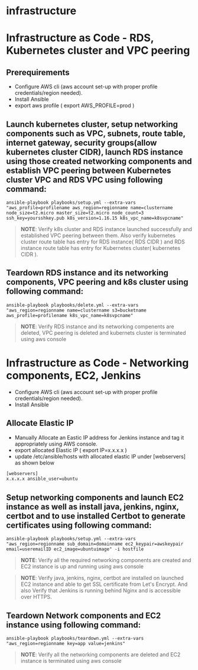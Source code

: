 # infrastructure
# Infrastructure as Code - RDS, Kubernetes cluster and VPC peering
## Prerequirements
- Configure AWS cli (aws account set-up with proper profile credentials/region needed).
- Install Ansible
- export aws profile ( export AWS_PROFILE=prod )
## Launch kubernetes cluster, setup networking components such as VPC, subnets, route table, internet gateway, security groups(allow kubernetes cluster CIDR), launch RDS instance using those created networking components and establish VPC peering between Kubernetes cluster VPC and RDS VPC using following command:
```shell
ansible-playbook playbooks/setup.yml --extra-vars "aws_profile=profilename aws_region=regionname name=clustername node_size=t2.micro master_size=t2.micro node_count=3 ssh_key=yoursshkey.pub k8s_version=1.16.15 k8s_vpc_name=k8svpcname"
```
>**NOTE**: Verify k8s cluster and RDS instance launched successfully and established VPC peering between them. Also verify kubernetes cluster route table has entry for RDS instance( RDS CIDR ) and RDS instance route table has entry for Kubernetes cluster( kubernetes CIDR ).

## Teardown RDS instance and its networking components, VPC peering and k8s cluster using following command:
```shell
ansible-playbook playbooks/delete.yml --extra-vars "aws_region=regionname name=clustername s3=bucketname aws_profile=profilename k8s_vpc_name=k8svpcname"
```
>**NOTE**: Verify RDS instance and its networking compenents are deleted, VPC peering is deleted and kubernets cluster is terminated using aws console
# Infrastructure as Code - Networking components, EC2, Jenkins
- Configure AWS cli (aws account set-up with proper profile credentials/region needed).
- Install Ansible
## Allocate Elastic IP
- Manually Allocate an Eastic IP address for Jenkins instance and tag it appropriately using AWS console.
- export allocated Elastic IP ( export IP=x.x.x.x )
- update /etc/ansible/hosts with allocated elastic IP under [webservers] as shown below
```txt
[webservers]
x.x.x.x ansible_user=ubuntu
```
## Setup networking components and launch EC2 instance as well as install java, jenkins, nginx, certbot and to use installed Certbot to generate certificates using following command:
```shell
ansible-playbook playbooks/setup.yml --extra-vars "aws_region=regionname sub_domain=domainname ec2_keypair=awskeypair email=useremailID ec2_image=ubuntuimage" -i hostfile
```
>**NOTE**: Verify all the required networking components are created and EC2 instance is up and running using aws console

>**NOTE**: Verify java, jenkins, nginx, certbot are installed on launched EC2 instance and able to get SSL certificate from Let's Encrypt.
And also Verify that Jenkins is running behind Nginx and is accessible over HTTPS.

## Teardown Network components and EC2 instance using following command:
```shell
ansible-playbook playbooks/teardown.yml --extra-vars "aws_region=regionname key=app value=jenkins"
```
>**NOTE**: Verify all the networking components are deleted and EC2 instance is terminated using aws console

